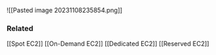 ![[Pasted image 20231108235854.png]]
### Related
[[Spot EC2]]
[[On-Demand EC2]]
[[Dedicated EC2]]
[[Reserved EC2]]
